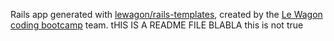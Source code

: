Rails app generated with [lewagon/rails-templates](https://github.com/lewagon/rails-templates), created by the [Le Wagon coding bootcamp](https://www.lewagon.com) team.
tHIS IS A README FILE BLABLA
this is not true
